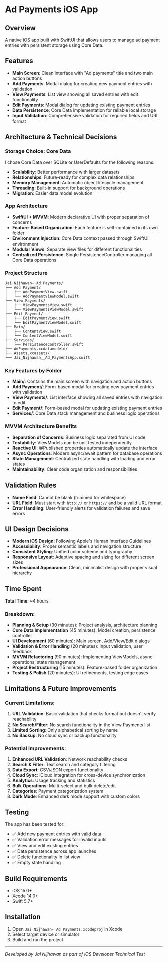 # Ad Payments iOS App

## Overview
A native iOS app built with SwiftUI that allows users to manage ad payment entries with persistent storage using Core Data.

## Features
- **Main Screen**: Clean interface with "Ad payments" title and two main action buttons
- **Add Payments**: Modal dialog for creating new payment entries with validation
- **View Payments**: List view showing all saved entries with edit functionality
- **Edit Payments**: Modal dialog for updating existing payment entries
- **Data Persistence**: Core Data implementation for reliable local storage
- **Input Validation**: Comprehensive validation for required fields and URL format

## Architecture & Technical Decisions

### Storage Choice: Core Data
I chose Core Data over SQLite or UserDefaults for the following reasons:
- **Scalability**: Better performance with larger datasets
- **Relationships**: Future-ready for complex data relationships
- **Memory Management**: Automatic object lifecycle management
- **Threading**: Built-in support for background operations
- **Migration**: Easier data model evolution

### App Architecture
- **SwiftUI + MVVM**: Modern declarative UI with proper separation of concerns
- **Feature-Based Organization**: Each feature is self-contained in its own folder
- **Environment Injection**: Core Data context passed through SwiftUI environment
- **Modular Views**: Separate view files for different functionalities
- **Centralized Persistence**: Single PersistenceController managing all Core Data operations

### Project Structure
```
Jai Nijhawan- Ad Payments/
├── Add Payment/
│   ├── AddPaymentView.swift
│   └── AddPaymentViewModel.swift
├── View Payments/
│   ├── ViewPaymentsView.swift
│   └── ViewPaymentsViewModel.swift
├── Edit Payment/
│   ├── EditPaymentView.swift
│   └── EditPaymentViewModel.swift
├── Main/
│   ├── ContentView.swift
│   └── ContentViewModel.swift
├── Services/
│   └── PersistenceController.swift
├── AdPayments.xcdatamodeld/
├── Assets.xcassets/
└── Jai_Nijhawan__Ad_PaymentsApp.swift
```

### Key Features by Folder
- **Main/**: Contains the main screen with navigation and action buttons
- **Add Payment/**: Form-based modal for creating new payment entries with validation
- **View Payments/**: List interface showing all saved entries with navigation to edit
- **Edit Payment/**: Form-based modal for updating existing payment entries
- **Services/**: Core Data stack management and business logic operations

### MVVM Architecture Benefits
- **Separation of Concerns**: Business logic separated from UI code
- **Testability**: ViewModels can be unit tested independently
- **Reactive UI**: @Published properties automatically update the interface
- **Async Operations**: Modern async/await pattern for database operations
- **State Management**: Centralized state handling with loading and error states
- **Maintainability**: Clear code organization and responsibilities

## Validation Rules
- **Name Field**: Cannot be blank (trimmed for whitespace)
- **URL Field**: Must start with `http://` or `https://` and be a valid URL format
- **Error Handling**: User-friendly alerts for validation failures and save errors

## UI Design Decisions
- **Modern iOS Design**: Following Apple's Human Interface Guidelines
- **Accessibility**: Proper semantic labels and navigation structure
- **Consistent Styling**: Unified color scheme and typography
- **Responsive Layout**: Adaptive spacing and sizing for different screen sizes
- **Professional Appearance**: Clean, minimalist design with proper visual hierarchy

## Time Spent
**Total Time**: ~4 hours

### Breakdown:
- **Planning & Setup** (30 minutes): Project analysis, architecture planning
- **Core Data Implementation** (45 minutes): Model creation, persistence controller
- **UI Development** (60 minutes): Main screen, Add/View/Edit dialogs
- **Validation & Error Handling** (20 minutes): Input validation, user feedback
- **MVVM Refactoring** (90 minutes): Implementing ViewModels, async operations, state management
- **Project Restructuring** (15 minutes): Feature-based folder organization
- **Testing & Polish** (20 minutes): UI refinements, testing edge cases

## Limitations & Future Improvements

### Current Limitations:
1. **URL Validation**: Basic validation that checks format but doesn't verify reachability
2. **No Search/Filter**: No search functionality in the View Payments list
3. **Limited Sorting**: Only alphabetical sorting by name
4. **No Backup**: No cloud sync or backup functionality

### Potential Improvements:
1. **Enhanced URL Validation**: Network reachability checks
2. **Search & Filter**: Text search and category filtering
3. **Data Export**: CSV/JSON export functionality
4. **Cloud Sync**: iCloud integration for cross-device synchronization
5. **Analytics**: Usage tracking and statistics
6. **Bulk Operations**: Multi-select and bulk delete/edit
7. **Categories**: Payment categorization system
8. **Dark Mode**: Enhanced dark mode support with custom colors

## Testing
The app has been tested for:
- ✅ Add new payment entries with valid data
- ✅ Validation error messages for invalid inputs
- ✅ View and edit existing entries
- ✅ Data persistence across app launches
- ✅ Delete functionality in list view
- ✅ Empty state handling

## Build Requirements
- iOS 15.0+
- Xcode 14.0+
- Swift 5.7+

## Installation
1. Open `Jai Nijhawan- Ad Payments.xcodeproj` in Xcode
2. Select target device or simulator
3. Build and run the project

---

*Developed by Jai Nijhawan as part of iOS Developer Technical Test*